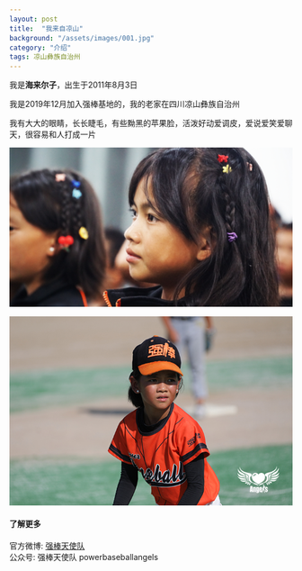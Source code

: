 ```yaml
---
layout: post
title:  "我来自凉山"
background: "/assets/images/001.jpg"
category: "介绍"
tags: 凉山彝族自治州
---  
```

我是**海来尔子**，出生于2011年8月3日

我是2019年12月加入强棒基地的，我的老家在四川凉山彝族自治州

我有大大的眼睛，长长睫毛，有些黝黑的苹果脸，活泼好动爱调皮，爱说爱笑爱聊天，很容易和人打成一片  

![海来尔子2](../assets/images/002.jpg)
 
![海来尔子3](../assets/images/img3.jpg)   

#### 了解更多      
官方微博: [强棒天使队](https://weibo.com/PBangels?is_all=1)     
公众号: 强棒天使队 powerbaseballangels    

